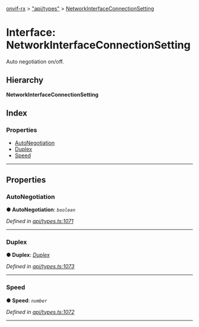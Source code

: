 [onvif-rx](../README.md) > ["api/types"](../modules/_api_types_.md) > [NetworkInterfaceConnectionSetting](../interfaces/_api_types_.networkinterfaceconnectionsetting.md)

# Interface: NetworkInterfaceConnectionSetting

Auto negotiation on/off.

## Hierarchy

**NetworkInterfaceConnectionSetting**

## Index

### Properties

* [AutoNegotiation](_api_types_.networkinterfaceconnectionsetting.md#autonegotiation)
* [Duplex](_api_types_.networkinterfaceconnectionsetting.md#duplex)
* [Speed](_api_types_.networkinterfaceconnectionsetting.md#speed)

---

## Properties

<a id="autonegotiation"></a>

###  AutoNegotiation

**● AutoNegotiation**: *`boolean`*

*Defined in [api/types.ts:1071](https://github.com/patrickmichalina/onvif-rx/blob/1596479/src/api/types.ts#L1071)*

___
<a id="duplex"></a>

###  Duplex

**● Duplex**: *[Duplex](../enums/_api_types_.duplex.md)*

*Defined in [api/types.ts:1073](https://github.com/patrickmichalina/onvif-rx/blob/1596479/src/api/types.ts#L1073)*

___
<a id="speed"></a>

###  Speed

**● Speed**: *`number`*

*Defined in [api/types.ts:1072](https://github.com/patrickmichalina/onvif-rx/blob/1596479/src/api/types.ts#L1072)*

___

